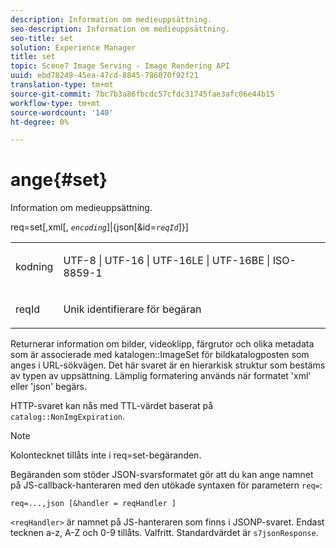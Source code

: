 ```yaml
---
description: Information om medieuppsättning.
seo-description: Information om medieuppsättning.
seo-title: set
solution: Experience Manager
title: set
topic: Scene7 Image Serving - Image Rendering API
uuid: ebd78249-45ea-47cd-8845-786070f92f21
translation-type: tm+mt
source-git-commit: 7bc7b3a86fbcdc57cfdc31745fae3afc06e44b15
workflow-type: tm+mt
source-wordcount: '140'
ht-degree: 0%

---
```



# ange{#set}

Information om medieuppsättning.

req=set[,xml[, *`encoding`*]|{json[&amp;id=*`reqId`*]}]

<table id="simpletable_02C955F4EBAD4251A728F0FC68F432B5"> 
 <tr class="strow"> 
  <td class="stentry"> <p><span class="varname"> kodning</span> </p> </td> 
  <td class="stentry"> <p><span class="codeph"> UTF-8 | UTF-16 | UTF-16LE | UTF-16BE | ISO-8859-1</span> </p></td> 
 </tr> 
 <tr class="strow"> 
  <td class="stentry"> <p><span class="varname"> reqId</span> </p></td> 
  <td class="stentry"> <p>Unik identifierare för begäran </p></td> 
 </tr> 
</table>

Returnerar information om bilder, videoklipp, färgrutor och olika metadata som är associerade med katalogen::ImageSet för bildkatalogposten som anges i URL-sökvägen. Det här svaret är en hierarkisk struktur som bestäms av typen av uppsättning. Lämplig formatering används när formatet &#39;xml&#39; eller &#39;json&#39; begärs.

HTTP-svaret kan nås med TTL-värdet baserat på `catalog::NonImgExpiration`.

>[!NOTE]
>
>Kolontecknet tillåts inte i req=set-begäranden.

Begäranden som stöder JSON-svarsformatet gör att du kan ange namnet på JS-callback-hanteraren med den utökade syntaxen för parametern `req=`:

`req=...,json [&handler = reqHandler ]`

`<reqHandler>` är namnet på JS-hanteraren som finns i JSONP-svaret. Endast tecknen a-z, A-Z och 0-9 tillåts. Valfritt. Standardvärdet är `s7jsonResponse`.

